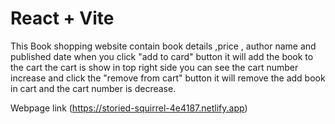 # React + Vite

This  Book shopping website  contain book details ,price , author name and published date when you click "add to card" button it will add the book to the cart the cart is show in top right side you can see the cart number increase and click the "remove from cart" button it will remove the add book in cart and the cart number is decrease.


Webpage link
(https://storied-squirrel-4e4187.netlify.app)
